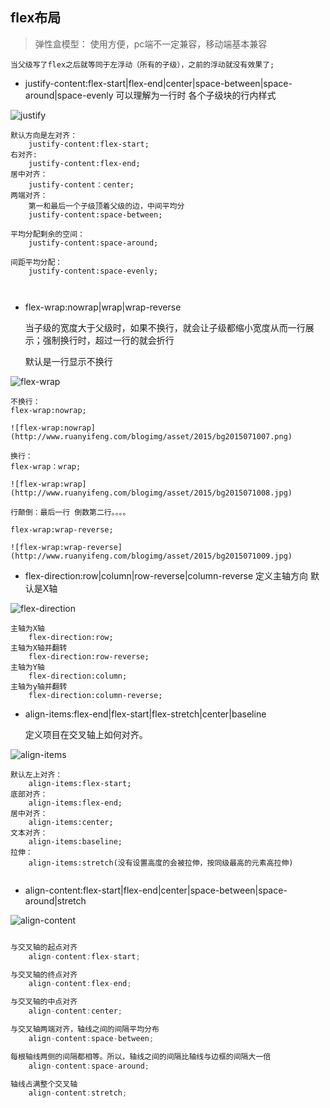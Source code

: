 ## flex布局
> 弹性盒模型：
    使用方便，pc端不一定兼容，移动端基本兼容

    当父级写了flex之后就等同于左浮动（所有的子级），之前的浮动就没有效果了;

+ justify-content:flex-start|flex-end|center|space-between|space-around|space-evenly
    可以理解为一行时 各个子级块的行内样式

![justify](http://www.ruanyifeng.com/blogimg/asset/2015/bg2015071010.png)

```
默认方向是左对齐：
    justify-content:flex-start;
右对齐:
    justify-content:flex-end;
居中对齐：
    justify-content：center;
两端对齐：
    第一和最后一个子级顶着父级的边，中间平均分
    justify-content:space-between;

平均分配剩余的空间：
    justify-content:space-around;

间距平均分配：
    justify-content:space-evenly;



```

+ flex-wrap:nowrap|wrap|wrap-reverse

    当子级的宽度大于父级时，如果不换行，就会让子级都缩小宽度从而一行展示；强制换行时，超过一行的就会折行

    默认是一行显示不换行

![flex-wrap](http://www.ruanyifeng.com/blogimg/asset/2015/bg2015071006.png)

```
不换行：
flex-wrap:nowrap; 

![flex-wrap:nowrap](http://www.ruanyifeng.com/blogimg/asset/2015/bg2015071007.png)

换行：
flex-wrap：wrap;

![flex-wrap:wrap](http://www.ruanyifeng.com/blogimg/asset/2015/bg2015071008.jpg)

行颠倒：最后一行 倒数第二行。。。。

flex-wrap:wrap-reverse;

![flex-wrap:wrap-reverse](http://www.ruanyifeng.com/blogimg/asset/2015/bg2015071009.jpg)
```

+ flex-direction:row|column|row-reverse|column-reverse
    定义主轴方向 默认是X轴

![flex-direction](http://www.ruanyifeng.com/blogimg/asset/2015/bg2015071005.png)
```
主轴为X轴  
    flex-direction:row;  
主轴为X轴并翻转  
    flex-direction:row-reverse;  
主轴为Y轴  
    flex-direction:column;  
主轴为y轴并翻转  
    flex-direction:column-reverse;

 ``` 

 + align-items:flex-end|flex-start|flex-stretch|center|baseline 

    定义项目在交叉轴上如何对齐。

![align-items](http://www.ruanyifeng.com/blogimg/asset/2015/bg2015071011.png)

```
默认左上对齐：
    align-items:flex-start;
底部对齐：
    align-items:flex-end;
居中对齐：
    align-items:center;
文本对齐：
    align-items:baseline;
拉伸：
    align-items:stretch(没有设置高度的会被拉伸，按同级最高的元素高拉伸)


```
+ align-content:flex-start|flex-end|center|space-between|space-around|stretch
    
![align-content](http://www.ruanyifeng.com/blogimg/asset/2015/bg2015071012.png)

```javascript

与交叉轴的起点对齐
    align-content:flex-start;

与交叉轴的终点对齐
    align-content:flex-end;

与交叉轴的中点对齐
    align-content:center;

与交叉轴两端对齐，轴线之间的间隔平均分布
    align-content:space-between;

每根轴线两侧的间隔都相等。所以，轴线之间的间隔比轴线与边框的间隔大一倍
    align-content:space-around;

轴线占满整个交叉轴
    align-content:stretch;

    
```
